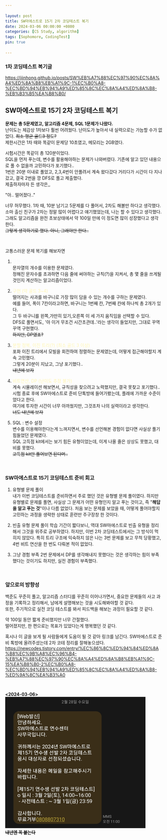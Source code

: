 ```yaml
---

layout: post
title: SW마에스트로 15기 2차 코딩테스트 복기
date: 2024-03-06 00:00:00 +0800
categories: [CS Study, algorithm]
tags: [Sophomore, CodingTest]
pin: true

---
```


### 1차 코딩테스트 복기글
https://jiinhong.github.io/posts/SW%EB%A7%88%EC%97%90%EC%8A%A4%ED%8A%B8%EB%A1%9C-1%EC%B0%A8-%EC%BD%94%EB%94%A9%ED%85%8C%EC%8A%A4%ED%8A%B8-%EB%B3%B5%EA%B8%B0/

## SW마에스트로 15기 2차 코딩테스트 복기
**문제는 총 5문제였고, 알고리즘 4문제, SQL 1문제가 나왔다.**  
난이도는 체감상 1차보다 훨씬 어려웠다. 난이도가 높아서 내 실력으로는 가늠할 수가 없었다. ~~최소 평균 골드3 정도?~~  
제한시간은 1차 때와 똑같이 문제당 10초였고, 메모리는 2GB였다.

시험시간은 똑같이 총 120분이었다.  
SQL을 먼저 푸는데, 변수를 활용해야하는 문제가 나와버렸다. 기존에 알고 있던 내용으로 풀 수 없을까 고민하다가 포기했다..  
1번은 20분 이내로 풀었고, 2,3,4번이 안풀려서 계속 왔다갔다 거리다가 시간이 다 지나갔고, 결국 2번을 깡 DFS로 풀고 제출했다.  
제출하자마자 든 생각은,,

"아.. 떨어졌다.."  

너무 허무했다. 1차 때, 10분 남기고 5문제를 다 풀어서, 2차도 해볼만 하다고 생각했다.  
소마 출신 친구가 2차는 정말 많이 어렵다고 얘기했었는데, 나는 할 수 있다고 생각했다.  
그래도 알고리즘을 완전 초보상태에서 약 100일 만에 이 정도면 많이 성장했다고 생각한다.  
~~그렇게 생각하기로 했다. 아니, 그래야만 한다..~~


<br>

고통스러운 문제 복기를 해보자면

1. <span style='color: #f6f8fa'>구현 (약 실버 2)</span>   
문자열의 개수를 이용한 문제였다.  
정해진 문자수를 초과하면 다음 줄에 써야하는 규칙(?)을 지켜서, 총 몇 줄을 쓰게될 것인지 계산하는 알고리즘이었다.

2. <span style='color: #fff5b1'>구현 (약 골드 3~4)</span>   
떨어지는 사과를 바구니로 가장 많이 담을 수 있는 개수를 구하는 문제였다.  
예를 들어, 폭이 7칸이라고하면, 바구니는 1번째 칸, 7번째 칸에 하나씩 총 2개가 있다.  
그 두 바구니를 왼쪽,가만히 있기,오른쪽 이 세 가지 움직임을 선택할 수 있다.  
DFS로 풀면서도, '아 이거 무조건 시간초관데..'라는 생각이 들었지만, 그대로 꾸역꾸역 구현했다.  
~~하지만, DP였죠?~~

3. <span style='color: #fff5b1'>분할 정복, 이진 트리(?) (최소 골드 3 이상)</span>   
포화 이진 트리에서 모빌을 회전하여 정렬하는 문제였는데, 어떻게 접근해야할지 계속 고민했다.  
그렇게 20분이 지났고, 그냥 포기했다..  
~~내년에 보자~~

4. <span style='color: #fff5b1'>비트연산, DP (난이도 추정 불가)</span>  
계속 시뮬레이션 해보면서, 규칙성을 찾으려고 노력했지만, 결국 못찾고 포기했다..  
시험 종료 후에 SW마에스트로 준비 단톡방에 들어가봤는데, 플레에 가까운 수준이었다고 한다.  
여기에 투자한 시간이 너무 아까웠지만, 그것조차 나의 실력이라고 생각한다.  
~~너도 내년에 보자~~

5. SQL : 변수 설정  
변수를 이용해야한다는게 느껴지면서, 변수를 선언해본 경험이 없다면 사실상 풀기 힘들었던 문제였다.  
SQL 고득점 kit에서는 보기 힘든 유형이었는데, 이게 나올 줄은 상상도 못했고, 대비를 못했다.  
~~고득점 kit만 풀어보면 된다며..~~
  
<br>

### SW마에스트로 15기 코딩테스트 준비 회고  

1. 유형별 문제 풀이  
내가 이번 코딩테스트를 준비하면서 주로 했던 것은 유형별 문제 풀이였다. 하지만 유형별로 문제를 풀면, 사실상 그 문제가 어떤 유형인지 알고 푸는 것이고, 즉 "**해답을 알고 푸는 것**"이나 다름 없었다. 처음 보는 문제를 보았을 때, 어떻게 풀어야할지 고민하는 과정을 생략한 상태로 훈련만 주구장창 한 것이다. 

2. 빈출 유형 문제 풀이
학습 기간이 짧다보니, 역대 SW마에스트로 빈출 유형을 정리해서 그것을 위주로 공부하였다. 하지만, 이번 2차 코딩테스트에서는 그 방식이 먹히지 않았다. 특히 트리 구조에 익숙하지 않은 나는 3번 문제를 보고 무척 당황했고, 4번 비트 연산을 한 번도 다뤄본 적이 없었다. 

3. 그냥 경험 부족
2번 문제에서 DP를 생각해내지 못했다는 것은 생각하는 힘이 부족했다는 것이기도 하지만, 실전 경험이 부족했다.  

<br>

### 앞으로의 방향성
백준도 꾸준히 풀고, 알고리즘 스터디를 꾸준히 이어나가면서, 중요한 문제들의 사고 과정을 기록하고 정리해서, 남에게 설명해보는 것을 시도해봐야할 것 같다.  
또한, 주기적으로 실전 코딩 테스트를 봐서 피드백을 해보는 과정이 필요할 것 같다.

약 100일 동안 짧게 준비했지만 너무 간절했다.  
떨어졌지만, 한 편으로는 목표가 있었다는게 행복했던 것 같다.

혹시나 이 글을 보게 될 사람들에게 도움이 될 것 같아 링크를 남긴다. SW마에스트로 준비 톡방에 올려주셨는데 2차 코테 정리를 잘해놓으셨다.  
https://newcodes.tistory.com/entry/%EC%86%8C%ED%94%84%ED%8A%B8%EC%9B%A8%EC%96%B4-%EB%A7%88%EC%97%90%EC%8A%A4%ED%8A%B8%EB%A1%9C-15%EA%B8%B0-2%EC%B0%A8-%EC%BD%94%EB%94%A9%ED%85%8C%EC%8A%A4%ED%8A%B8-%ED%9A%8C%EA%B3%A0

<br>

**<2024-03-06>**  
<img alt="1차 합격" src="https://github.com/JiinHong/jiinhong.github.io/blob/main/_posts/%EC%86%8C%EB%A7%88%201%EC%B0%A8%20%ED%95%A9%EA%B2%A9.jpeg?raw=true" width="450" height="420">  
**~~내년엔 꼭 붙는다~~**